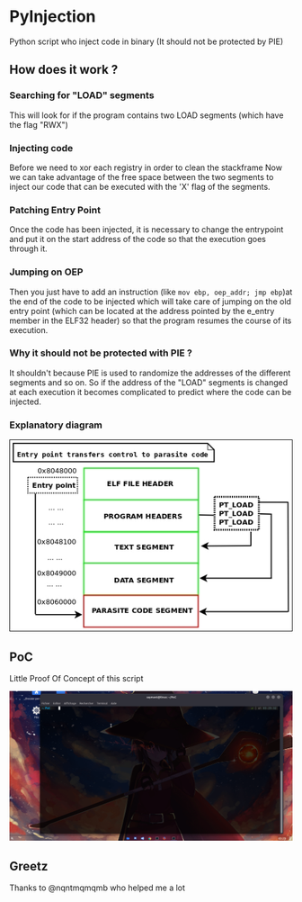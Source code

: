 # PyInjection

Python script who inject code in binary (It should not be protected by PIE)

## How does it work ?

### Searching for "LOAD" segments
This will look for if the program contains two LOAD segments (which have the flag "RWX")

### Injecting code
Before we need to xor each registry in order to clean the stackframe
Now we can take advantage of the free space between the two segments to inject our code that can be executed with the 'X' flag of the segments.

### Patching Entry Point
Once the code has been injected, it is necessary to change the entrypoint and put it on the start address of the code so that the execution goes through it.

### Jumping on OEP
Then you just have to add an instruction (like ``mov ebp, oep_addr; jmp ebp``)at the end of the code to be injected which will take care of jumping on the old entry point (which can be located at the address pointed by the e_entry member in the ELF32 header) so that the program resumes the course of its execution.

### Why it should not be protected with PIE ?

It shouldn't because PIE is used to randomize the addresses of the different segments and so on.
So if the address of the "LOAD" segments is changed at each execution it becomes complicated to predict where the code can be injected.

### Explanatory diagram
<img src="/src/a.jpeg">

## PoC
Little Proof Of Concept of this script

<img src="/src/PoC.gif">

## Greetz

Thanks to @nqntmqmqmb who helped me a lot




